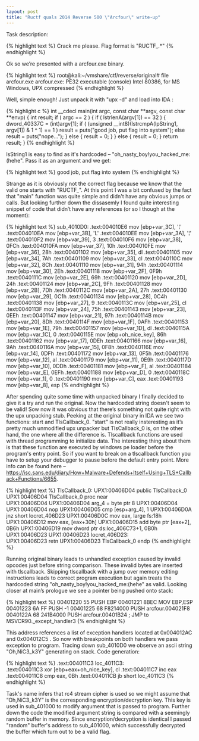```yaml
---
layout: post
title: "Ructf quals 2014 Reverse 500 \"Arcfour\" write-up"
---
```

Task description:

{% highlight text %}
Crack me please.
Flag format is "RUCTF_.*"
{% endhighlight %}

Ok so we’re presented with a arcfour.exe binary.

{% highlight text %}
root@kali:~/vmshare/ctf/reverse/original# file arcfour.exe
arcfour.exe: PE32 executable (console) Intel 80386, for MS Windows, UPX сompressed
{% endhighlight %}

Well, simple enough! Just unpack it with "upx -d" and load into IDA :


{% highlight c %}
int __cdecl main(int argc, const char **argv, const char **envp)
{
        int result;
        if ( argc == 2 )
        {
                if ( lstrlenA(argv[1]) == 32 )
                {
                        dword_40337C = (int)argv[1];
                        if ( (unsigned __int8)(lstrcmpA(lpString1, argv[1]) & 1 ^ 1) == 1 )
                                result = puts("good job, put flag into system");
                        else
                                result = puts("nope...");
                }
                else
                {
                        result = 0;
                }
        }
        else
        {
                result = 0;
        }
        return result;
}
{% endhighlight %}

lsString1 is easy to find as it's hardcoded – "oh_nasty_boy!you_hacked_me:(hehe". Pass it as an argument and we get:

{% highlight text %}
good job, put flag into system
{% endhighlight %}

Strange as it is obviously not the correct flag because we know that the valid one starts with "RUCTF_". At this point I was a bit confused by the fact that "main" function was quite simple and didn't have any obvious jumps or calls. But looking further down the dissasemly I found quite interesting snippet of code that didn’t have any references (or so I though at the moment):

{% highlight text %}
sub_4010D0:
.text:004010E6                 mov     [ebp+var_3C], '¦'
.text:004010EA                 mov     [ebp+var_3B], 'L'
.text:004010EE                 mov     [ebp+var_3A], '¦'
.text:004010F2                 mov     [ebp+var_39], 3
.text:004010F6                 mov     [ebp+var_38], 0FCh
.text:004010FA                 mov     [ebp+var_37], 10h
.text:004010FE                 mov     [ebp+var_36], 28h
.text:00401102                 mov     [ebp+var_35], dl
.text:00401105                 mov     [ebp+var_34], 7Ah
.text:00401109                 mov     [ebp+var_33], cl
.text:0040110C                 mov     [ebp+var_32], 8Ch
.text:00401110                 mov     [ebp+var_31], 94h
.text:00401114                 mov     [ebp+var_30], 2Eh
.text:00401118                 mov     [ebp+var_2F], 0F9h
.text:0040111C                 mov     [ebp+var_2E], 69h
.text:00401120                 mov     [ebp+var_2D], 24h
.text:00401124                 mov     [ebp+var_2C], 9Fh
.text:00401128                 mov     [ebp+var_2B], 7Dh
.text:0040112C                 mov     [ebp+var_2A], 27h
.text:00401130                 mov     [ebp+var_29], 0C1h
.text:00401134                 mov     [ebp+var_28], 0C4h
.text:00401138                 mov     [ebp+var_27], 9
.text:0040113C                 mov     [ebp+var_25], cl
.text:0040113F                 mov     [ebp+var_24], 75h
.text:00401143                 mov     [ebp+var_23], 0EEh
.text:00401147                 mov     [ebp+var_21], 97h
.text:0040114B                 mov     [ebp+var_20], 8Dh
.text:0040114F                 mov     [ebp+var_1F], 0AFh
.text:00401153                 mov     [ebp+var_1E], 79h
.text:00401157                 mov     [ebp+var_1D], dl
.text:0040115A                 mov     [ebp+var_1C], 0
.text:0040115E                 mov     [ebp+oh_nice_key], 86h
.text:00401162                 mov     [ebp+var_17], 0DEh
.text:00401166                 mov     [ebp+var_16], 9Ah
.text:0040116A                 mov     [ebp+var_15], 0F8h
.text:0040116E                 mov     [ebp+var_14], 0DFh
.text:00401172                 mov     [ebp+var_13], 0F5h
.text:00401176                 mov     [ebp+var_12], al
.text:00401179                 mov     [ebp+var_11], 0E9h
.text:0040117D                 mov     [ebp+var_10], 0DDh
.text:00401181                 mov     [ebp+var_F], al
.text:00401184                 mov     [ebp+var_E], 0EFh
.text:00401188                 mov     [ebp+var_D], 0
.text:0040118C                 mov     [ebp+var_1], 0
.text:00401190                 mov     [ebp+var_C], eax
.text:00401193                 mov     [ebp+var_8], esp
{% endhighlight %}

After spending quite some time with unpacked binary I finally decided to give it a try and run the original. Now the hardcoded string doesn't seem to be valid! Sow now it was obvious that there’s something not quite right with the upx unpacking stub. Peeking at the original binary in IDA we see two functions: start and TlsCallback_0. "start" is not really insteresting as it’s pretty much unmodified upx unpacker but TlsCallback_0 is, on the other hand, the one where all the difference is. Tlscallback functions are used with thread programming to initialize data. The interesting thing about them is that these function are executed by windows pe loader before the program's entry point. So if you want to break on a tlscallback function you have to setup your debugger to pause before the default entry point. More info can be found here – <https://isc.sans.edu/diary/How+Malware+Defends+Itself+Using+TLS+Callback+Functions/6655>.

{% highlight text %}
TlsCallback_0:
UPX1:00406D04                 public TlsCallback_0
UPX1:00406D04 TlsCallback_0   proc near           
UPX1:00406D04
UPX1:00406D04 arg_4           = byte ptr  8
UPX1:00406D04
UPX1:00406D04                 nop
UPX1:00406D05                 cmp     [esp+arg_4], 1
UPX1:00406D0A                 jnz     short locret_406D23
UPX1:00406D0C                 mov     eax, large fs:18h
UPX1:00406D12                 mov     eax, [eax+30h]
UPX1:00406D15                 add     byte ptr [eax+2], 0B6h
UPX1:00406D19                 mov     dword ptr ds:loc_406C73+1, 0B0h
UPX1:00406D23
UPX1:00406D23 locret_406D23:                      
UPX1:00406D23                 retn
UPX1:00406D23 TlsCallback_0   endp
{% endhighlight %}

Running original binary leads to unhandled exception caused by invalid opcodes just before string comparison. These invalid bytes are inserted with tlscallback. Skipping tlscallback with a jump over memory editing instructions leads to correct program execution but again treats the hardcoded string "oh_nasty_boy!you_hacked_me:(hehe" as valid. Looking closer at main’s prologue we see a pointer being pushed onto stack:

{% highlight text %}
00401220   55               PUSH EBP
00401221   8BEC             MOV EBP,ESP
00401223   6A FF            PUSH -1
00401225   68 F8214000      PUSH arcfour.004021F8
0040122A   68 241B4000      PUSH arcfour.00401B24   ; JMP to MSVCR90._except_handler3
{% endhighlight %}

This address references a list of exception handlers located at 0x004012AC and 0x004012C5 . So now with breakpoints on both handlers we pass exception to program. Tracing down sub_4010D0 we observe an ascii string "Oh,NiC3_k3Y" generating on stack. Code generation:

{% highlight text %}
.text:004011C3 loc_4011C3:                             
.text:004011C3                 xor     [ebp+eax+oh_nice_key], cl
.text:004011C7                 inc     eax
.text:004011C8                 cmp     eax, 0Bh
.text:004011CB                 jb      short loc_4011C3
{% endhighlight %}

Task's name infers that rc4 stream cipher is used so we might assume that “Oh,NiC3_k3Y” is the corresponding encryption/decryption key. This key is used in sub_401000 to modify argument that is passed to program. Further down the code the modified argument string is compared with a seemingly random buffer in memory. Since encryption/decryption is identical I passed "random" buffer's address to sub_401000, which successfully decrypted the buffer which turn out to be a valid flag.